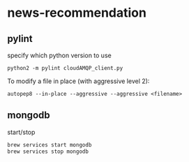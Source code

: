 # news-recommendation


## pylint
specify which python version to use
```
python2 -m pylint cloudAMQP_client.py
```


To modify a file in place (with aggressive level 2):

```
autopep8 --in-place --aggressive --aggressive <filename>
```

## mongodb

start/stop
```bash
brew services start mongodb
brew services stop mongodb
```